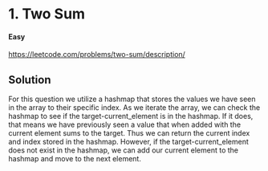 # 1. Two Sum

#### Easy

https://leetcode.com/problems/two-sum/description/

## Solution

For this question we utilize a hashmap that stores the values we have seen in the array to their specific index. As we iterate the array, we can check the hashmap to see if the target-current_element is in the hashmap. If it does, that means we have previously seen a value that when added with the current element sums to the target. Thus we can return the current index and index stored in the hashmap. However, if the target-current_element does not exist in the hashmap, we can add our current element to the hashmap and move to the next element.

